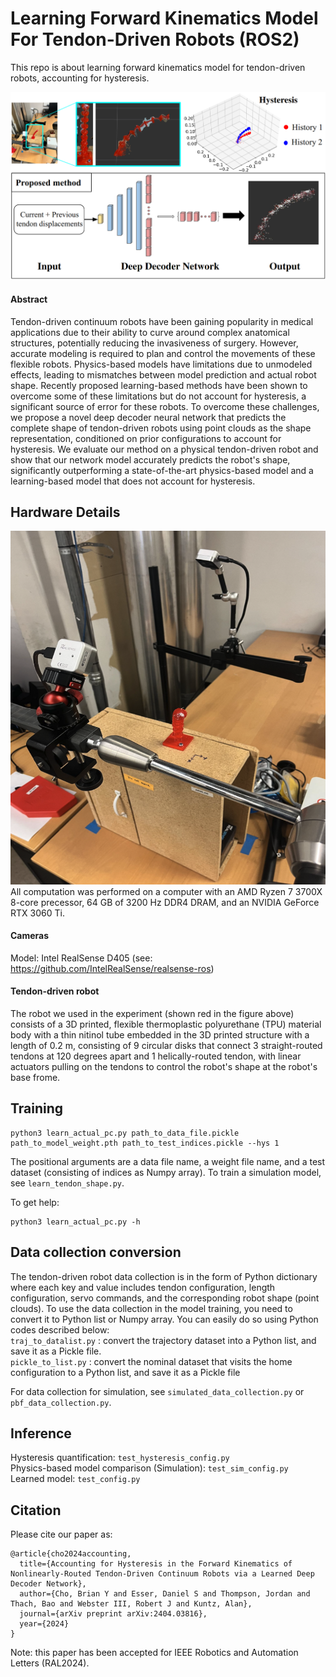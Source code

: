 # Learning Forward Kinematics Model For Tendon-Driven Robots (ROS2)
This repo is about learning forward kinematics model for tendon-driven robots, accounting for hysteresis.

![alt text](figures/intro.jpg?raw=true "Title")
#### Abstract
Tendon-driven continuum robots have been gaining popularity in medical applications due to their ability to curve around complex anatomical structures, potentially reducing the invasiveness of surgery. However, accurate modeling is required to plan and control the movements of these flexible robots. Physics-based models have limitations due to unmodeled effects, leading to mismatches between model prediction and actual robot shape. Recently proposed learning-based methods have been shown to overcome some of these limitations but do not account for hysteresis, a significant source of error for these robots. To overcome these challenges, we propose a novel deep decoder neural network that predicts the complete shape of tendon-driven robots using point clouds as the shape representation, conditioned on prior configurations to account for hysteresis. We evaluate our method on a physical tendon-driven robot and show that our network model accurately predicts the robot's shape, significantly outperforming a state-of-the-art physics-based model and a learning-based model that does not account for hysteresis.


## Hardware Details
![alt text](figures/setup.jpg?raw=true "Title")
All computation was performed on a computer with an AMD Ryzen 7 3700X 8-core precessor, 64 GB of 3200 Hz DDR4 DRAM, and an NVIDIA GeForce RTX 3060 Ti.

#### Cameras
Model: Intel RealSense D405 (see: https://github.com/IntelRealSense/realsense-ros)

#### Tendon-driven robot
The robot we used in the experiment (shown red in the figure above) consists of a 3D printed, flexible thermoplastic polyurethane (TPU) material body with a thin nitinol tube embedded in the 3D printed structure with a length of 0.2 m, consisting of 9 circular disks that connect 3 straight-routed tendons at 120 degrees apart and 1 helically-routed tendon, with linear actuators pulling on the tendons to control the robot's shape at the robot's base frome.

<!---
## Build

```
mkdir build
cd build && cmake .. -GNinja -DCMAKE_BUILD_TYPE=Release
cd build && ninja
```

## Configure the environment
```
cd build && source /opt/ros/eloquent/setup.bash && export PYTHONPATH=$PYTHONPATH:$PWD
```
--->

## Training
```
python3 learn_actual_pc.py path_to_data_file.pickle path_to_model_weight.pth path_to_test_indices.pickle --hys 1   
```
The positional arguments are a data file name, a weight file name, and a test dataset (consisting of indices as Numpy array). 
To train a simulation model, see `learn_tendon_shape.py`.

To get help:
```
python3 learn_actual_pc.py -h
```

## Data collection conversion

The tendon-driven robot data collection is in the form of Python dictionary where each key and value includes tendon configuration, length configuration, servo commands, and the corresponding robot shape (point clouds). To use the data collection in the model training, you need to convert it to Python list or Numpy array. You can easily do so using Python codes described below: <br />
`traj_to_datalist.py` : convert the trajectory dataset into a Python list, and save it as a Pickle file. <br />
`pickle_to_list.py` : convert the nominal dataset that visits the home configuration to a Python list, and save it as a Pickle file <br />

For data collection for simulation, see `simulated_data_collection.py` or `pbf_data_collection.py`.

## Inference

Hysteresis quantification: `test_hysteresis_config.py` <br />
Physics-based model comparison (Simulation): `test_sim_config.py` <br />
Learned model: `test_config.py`


## Citation
Please cite our paper as:
```
@article{cho2024accounting,
  title={Accounting for Hysteresis in the Forward Kinematics of Nonlinearly-Routed Tendon-Driven Continuum Robots via a Learned Deep Decoder Network},
  author={Cho, Brian Y and Esser, Daniel S and Thompson, Jordan and Thach, Bao and Webster III, Robert J and Kuntz, Alan},
  journal={arXiv preprint arXiv:2404.03816},
  year={2024}
}
```
Note: this paper has been accepted for IEEE Robotics and Automation Letters (RAL2024).

